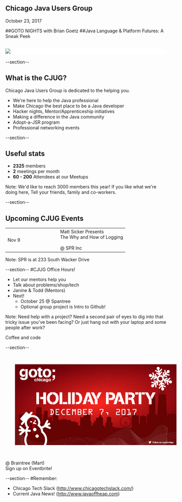 ## Chicago Java Users Group

October 23, 2017

##GOTO NIGHTS with Brian Goetz
##Java Language &amp; Platform Futures: A Sneak Peek


<div style="background-color: white; margin-top: 30px;">
	<img src="images/cjug.gif" style="border: none; box-shadow: none;"/>
</div>

--section--
## What is the CJUG?
Chicago Java Users Group is dedicated to the helping you.

* We're here to help the Java professional
* Make Chicago the best place to be a Java developer
* Hacker nights, Mentor/Apprenticeship initiatives
* Making a difference in the Java community
* Adopt-a-JSR program
* Professional networking events

--section--

## Useful stats

* **2325** members
* **2** meetings per month
* **60 - 200** Attendees at our Meetups

Note:
We'd like to reach 3000 members this year! If you like what we're doing here,
Tell your friends, family and co-workers.


--section--

## Upcoming CJUG Events
<table class="upcoming-events"  width=800>
<tr>
  <td width=150>Nov 9</td>
  <td>
    Matt Sicker Presents<br/>
    The Why and How of Logging<br/>
    <br/>
    @ SPR Inc
  </td>
</tr>
</table>

Note:
SPR is at 233 South Wacker Drive

--section--
#CJUG Office Hours!
* Let our mentors help you
* Talk about problems/shop/tech
* Janine &amp; Todd (Mentors)
* Next!
  * October 25 @ Spantree
  * Optional group project is Intro to Github!

Note:
Need help with a project? Need a second pair of eyes to dig into that
tricky issue you've been facing? Or just hang out with your laptop
and some people after work?

Coffee and code

--section--

<img src="images/2017-goto-holiday.png" style="border:none; box-shadow:none; margin: 30px; background:white"/>

@ Braintree (Mart)<br/>
Sign up on Eventbrite!


--section--
#Remember:
 * Chicago Tech Slack (http://www.chicagotechslack.com/)
 * Current Java News! (http://www.javaoffheap.com)

